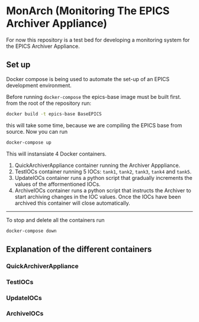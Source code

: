 #  MonArch (Monitoring The EPICS Archiver Appliance)
For now this repository is a test bed for developing a monitoring system for the EPICS Archiver Appliance.
## Set up
Docker compose is being used to automate the set-up of an EPICS development environment.

Before running `docker-compose` the epics-base image must be built first.
from the root of the repository run:
```bash
docker build -t epics-base BaseEPICS
```
this will take some time, because we are compiling the EPICS base from source. Now you can run
```bash
docker-compose up
```
This will instansiate 4 Docker containers.
1. QuickArchiverAppliance container running the Archiver Apppliance.
2. TestIOCs container running 5 IOCs: `tank1`, `tank2`, `tank3`, `tank4` and `tank5`.
3. UpdateIOCs container runs a python script that gradually increments the values of the afformentioned IOCs.
4. ArchiveIOCs container runs a python script that instructs the Archiver to start archiving changes in the IOC values.
Once the IOCs have been archived this container will close automatically.
---
To stop and delete all the containers run 
```bash
docker-compose down
```

## Explanation of the different containers
### QuickArchiverAppliance
### TestIOCs
### UpdateIOCs
### ArchiveIOCs




